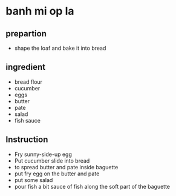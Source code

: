 # banh mi op la

## prepartion

- shape the loaf and bake it into bread

## ingredient

- bread flour
- cucumber
- eggs
- butter
- pate
- salad
- fish sauce

## Instruction

- Fry sunny-side-up egg
- Put cucumber slide into bread
- to spread butter and pate inside baguette
- put fry egg on the butter and pate
- put some salad
- pour fish a bit sauce of fish along the soft part of the baguette